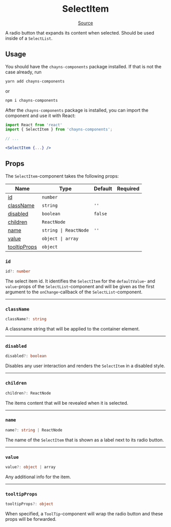 <h1 align="center">SelectItem</h1>

<p align="center">
    <a href="src/react-chayns-selectlist/component/SelectItem.jsx">Source</a>
</p>

A radio button that expands its content when selected. Should be used inside of
a `SelectList`.

## Usage

You should have the `chayns-components` package installed. If that is not the
case already, run

```bash
yarn add chayns-components
```

or

```bash
npm i chayns-components
```

After the `chayns-components` package is installed, you can import the component
and use it with React:

```jsx
import React from 'react'
import { SelectItem } from 'chayns-components';

// ...

<SelectItem {...} />
```

## Props

The `SelectItem`-component takes the following props:

| Name                          | Type                  | Default | Required |
| ----------------------------- | --------------------- | ------- | :------: |
| [id](#id)                     | `number`              |         |          |
| [className](#classname)       | `string`              | `''`    |          |
| [disabled](#disabled)         | `boolean`             | `false` |          |
| [children](#children)         | `ReactNode`           |         |          |
| [name](#name)                 | `string \| ReactNode` | `''`    |          |
| [value](#value)               | `object \| array`     |         |          |
| [tooltipProps](#tooltipprops) | `object`              |         |          |

### `id`

```ts
id?: number
```

The select item id. It identifies the `SelectItem` for the `defaultValue`- and
`value`-props of the `SelectList`-component and will be given as the first
argument to the `onChange`-callback of the `SelectList`-component.

---

### `className`

```ts
className?: string
```

A classname string that will be applied to the container element.

---

### `disabled`

```ts
disabled?: boolean
```

Disables any user interaction and renders the `SelectItem` in a disabled style.

---

### `children`

```ts
children?: ReactNode
```

The items content that will be revealed when it is selected.

---

### `name`

```ts
name?: string | ReactNode
```

The name of the `SelectItem` that is shown as a label next to its radio button.

---

### `value`

```ts
value?: object | array
```

Any additional info for the item.

---

### `tooltipProps`

```ts
tooltipProps?: object
```

When specified, a `ToolTip`-component will wrap the radio button and these props
will be forwarded.
